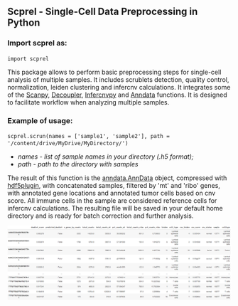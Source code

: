 ## Scprel - Single-Cell Data Preprocessing in Python

### Import scprel as:

    import scprel

This package allows to perform basic preprocessing steps for single-cell analysis of multiple samples. It includes scrublets detection, quality control, normalization, leiden clustering and infercnv calculations. It integrates some of the [Scanpy](https://scanpy.readthedocs.io/en/stable/), [Decoupler](https://decoupler-py.readthedocs.io/en/latest/), [Infercnvpy](https://infercnvpy.readthedocs.io/en/latest/infercnv.html) and [Anndata](https://anndata.readthedocs.io/en/latest/concatenation.html) functions. It is designed to facilitate workflow when analyzing multiple samples.

### Example of usage:

    scprel.scrun(names = ['sample1', 'sample2'], path = '/content/drive/MyDrive/MyDirectory/')

* *names - list of sample names in your directory (.h5 format);* 
* *path - path to the directory with samples*

The result of this function is the [anndata.AnnData](https://anndata.readthedocs.io/en/stable/generated/anndata.AnnData.html#anndata.AnnData) object, compressed with [hdf5plugin](https://pypi.org/project/hdf5plugin/), with concatenated samples, filtered by 'mt' and 'ribo' genes, with annotated gene locations and annotated tumor cells based on cnv score. All immune cells in the sample are considered reference cells for infercnv calculations. The resulting file will be saved in your default home directory and is ready for batch correction and further analysis.

![The obs table for resulting adata file](https://raw.githubusercontent.com/ronnaug/1/Genomic_data_analysis/Example_table.png)

